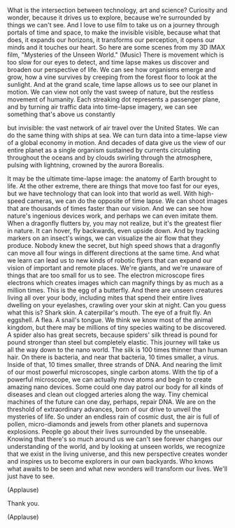 
What is the intersection
between technology, art and science?
Curiosity and wonder,
because it drives us to explore,
because we&#39;re surrounded
by things we can&#39;t see.
And I love to use film
to take us on a journey
through portals of time and space,
to make the invisible visible,
because what that does,
it expands our horizons,
it transforms our perception,
it opens our minds
and it touches our heart.
So here are some scenes
from my 3D IMAX film,
&quot;Mysteries of the Unseen World.&quot;
(Music)
There is movement which is too slow
for our eyes to detect,
and time lapse makes us discover
and broaden our perspective of life.
We can see how organisms emerge and grow,
how a vine survives by creeping
from the forest floor
to look at the sunlight.
And at the grand scale,
time lapse allows us to see
our planet in motion.
We can view not only
the vast sweep of nature,
but the restless movement of humanity.
Each streaking dot
represents a passenger plane,
and by turning air traffic data
into time-lapse imagery,
we can see something
that&#39;s above us constantly

but invisible:
the vast network of air travel
over the United States.
We can do the same thing
with ships at sea.
We can turn data into a time-lapse view
of a global economy in motion.
And decades of data give us
the view of our entire planet
as a single organism
sustained by currents circulating
throughout the oceans
and by clouds swirling
through the atmosphere,
pulsing with lightning,
crowned by the aurora Borealis.

It may be the ultimate time-lapse image:
the anatomy of Earth brought to life.
At the other extreme,
there are things that move
too fast for our eyes,
but we have technology
that can look into that world as well.
With high-speed cameras,
we can do the opposite of time lapse.
We can shoot images
that are thousands of times
faster than our vision.
And we can see how nature&#39;s
ingenious devices work,
and perhaps we can even imitate them.
When a dragonfly flutters by,
you may not realize,
but it&#39;s the greatest flier in nature.
It can hover, fly backwards,
even upside down.
And by tracking markers
on an insect&#39;s wings,
we can visualize the air flow
that they produce.
Nobody knew the secret,
but high speed shows that a dragonfly
can move all four wings
in different directions
at the same time.
And what we learn can lead us
to new kinds of robotic flyers
that can expand our vision
of important and remote places.
We&#39;re giants,
and we&#39;re unaware of things
that are too small for us to see.
The electron microscope
fires electrons which creates images
which can magnify things
by as much as a million times.
This is the egg of a butterfly.
And there are unseen creatures
living all over your body,
including mites
that spend their entire lives
dwelling on your eyelashes,
crawling over your skin at night.
Can you guess what this is?
Shark skin.
A caterpillar&#39;s mouth.
The eye of a fruit fly.
An eggshell.
A flea.
A snail&#39;s tongue.
We think we know
most of the animal kingdom,
but there may be millions of tiny species
waiting to be discovered.
A spider also has great secrets,
because spiders&#39; silk thread
is pound for pound stronger than steel
but completely elastic.
This journey will take us
all the way down to the nano world.
The silk is 100 times thinner
than human hair.
On there is bacteria,
and near that bacteria, 10 times smaller,
a virus.
Inside of that, 10 times smaller,
three strands of DNA.
And nearing the limit
of our most powerful microscopes,
single carbon atoms.
With the tip of a powerful microscope,
we can actually move atoms
and begin to create amazing nano devices.
Some could one day patrol our body
for all kinds of diseases
and clean out clogged arteries
along the way.
Tiny chemical machines of the future
can one day, perhaps, repair DNA.
We are on the threshold
of extraordinary advances,
born of our drive
to unveil the mysteries of life.
So under an endless rain of cosmic dust,
the air is full of pollen,
micro-diamonds and jewels
from other planets
and supernova explosions.
People go about their lives
surrounded by the unseeable.
Knowing that there&#39;s so much
around us we can&#39;t see
forever changes
our understanding of the world,
and by looking at unseen worlds,
we recognize that we exist
in the living universe,
and this new perspective creates wonder
and inspires us to become explorers
in our own backyards.
Who knows what awaits to be seen
and what new wonders
will transform our lives.
We&#39;ll just have to see.

(Applause)

Thank you.

(Applause)

